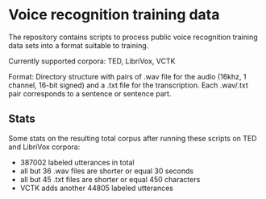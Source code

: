 # Voice recognition training data

The repository contains scripts to process public voice recognition training data sets into a format suitable to training.

Currently supported corpora: TED, LibriVox, VCTK

Format: Directory structure with pairs of .wav file for the audio (16khz, 1 channel, 16-bit signed) and a .txt file for the transcription. Each .wav/.txt pair corresponds to a sentence or sentence part.

## Stats

Some stats on the resulting total corpus after running these scripts on TED and LibriVox corpora:

- 387002 labeled utterances in total
- all but 36 .wav files are shorter or equal 30 seconds
- all but 45 .txt files are shorter or equal 450 characters
- VCTK adds another 44805 labeled utterances